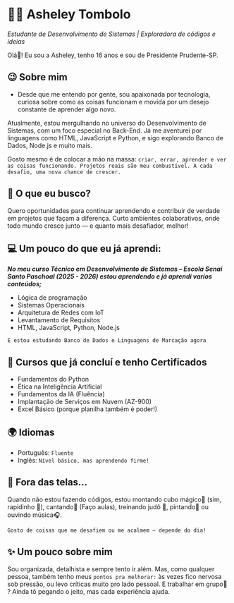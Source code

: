 # 👩‍💻 Asheley Tombolo
*Estudante de Desenvolvimento de Sistemas | Exploradora de códigos e ideias*

Olá👋! Eu sou a Asheley, tenho 16 anos e sou de Presidente Prudente-SP. 


## 😉 Sobre mim
* Desde que me entendo por gente, sou apaixonada por tecnologia, curiosa sobre como as coisas funcionam e movida por um desejo constante de aprender algo novo.

Atualmente, estou mergulhando no universo do Desenvolvimento de Sistemas, com um foco especial no Back-End. Já me aventurei por linguagens como HTML, JavaScript e Python, e sigo explorando Banco de Dados, Node.js e muito mais.

Gosto mesmo é de colocar a mão na massa: `criar, errar, aprender e ver as coisas funcionando. Projetos reais são meu combustível. A cada desafio, uma nova chance de crescer.`

## 🎯 O que eu busco?
Quero oportunidades para continuar aprendendo e contribuir de verdade em projetos que façam a diferença. Curto ambientes colaborativos, onde todo mundo cresce junto — e quanto mais desafiador, melhor!

## 💻 Um pouco do que eu já aprendi:
***No meu curso Técnico em Desenvolvimento de Sistemas – Escola Senai Santo Paschoal (2025 - 2026) estou aprendendo e já aprendi varíos conteúdos;***

* Lógica de programação
* Sistemas Operacionais
* Arquitetura de Redes com IoT
* Levantamento de Requisitos
* HTML, JavaScript, Python, Node.js

`E estou estudando Banco de Dados e Linguagens de Marcação agora`

## 📜 Cursos que já concluí e tenho Certificados
* Fundamentos do Python
* Ética na Inteligência Artificial
* Fundamentos da IA (Fluência)
* Implantação de Serviços em Nuvem (AZ-900)
* Excel Básico (porque planilha também é poder!)

## 🌍 Idiomas
* Português: `Fluente`
* Inglês: `Nível básico, mas aprendendo firme!`

## 🎨 Fora das telas…
Quando não estou fazendo códigos, estou montando cubo mágico🎲 (sim, rapidinho 👀), cantando🎤 (Faço aulas), treinando judô 🥋, pintando🎨 ou ouvindo música🎧. 

`Gosto de coisas que me desafiem ou me acalmem — depende do dia!`

## ✨ Um pouco sobre mim
Sou organizada, detalhista e sempre tento ir além. Mas, como qualquer pessoa, também tenho meus `pontos pra melhorar:` às vezes fico nervosa sob pressão, ou levo críticas muito pro lado pessoal. E trabalhar em grupo🤝 ? Ainda tô pegando o jeito, mas cada experiência ajuda.

